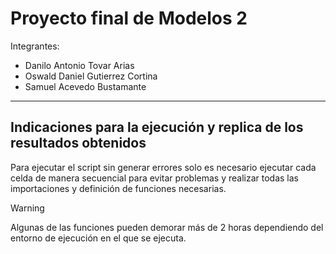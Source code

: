 # Proyecto final de Modelos 2

Integrantes:
- Danilo Antonio Tovar Arias
- Oswald Daniel Gutierrez Cortina
- Samuel Acevedo Bustamante

---

## Indicaciones para la ejecución y replica de los resultados obtenidos
Para ejecutar el script sin generar errores solo es necesario ejecutar cada celda de manera secuencial para evitar problemas y realizar todas las importaciones y definición de funciones necesarias.

>[!WARNING]
>Algunas de las funciones pueden demorar más de 2 horas dependiendo del entorno de ejecución en el que se ejecuta.
